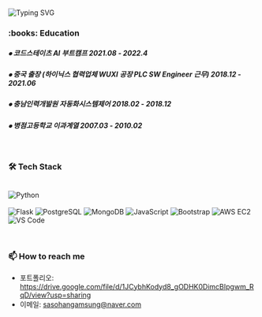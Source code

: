 <div>
<br>
 
![Typing SVG](https://readme-typing-svg.herokuapp.com?font=Indie+Flower&color=000000&size=30&center=true&lines=Sasohangamsung's+&nbsp;+Git+hub+˙ᵕ˙+&nbsp;)
</div>


<!-- 교육사항 시작 -->
<div>
  <h3><b> :books: Education </b></h3>
  <h5> ⦁ 코드스테이츠 AI 부트캠프 2021.08 - 2022.4 </h5>
  <h5> ⦁ 중국 출장 (하이닉스 협력업체 WUXI 공장 PLC SW Engineer 근무) 2018.12 - 2021.06 </h5>
  <h5> ⦁ 충남인력개발원 자동화시스템제어 2018.02 - 2018.12 </h5>
  <h5> ⦁ 병점고등학교 이과계열 2007.03 - 2010.02 </h5>
</div>
</br>  
<!-- 교육사항 끝 -->

<!-- 기술스택 시작 -->
<div align='left'><h3><b>🛠 Tech Stack </b></h3>
<br>
<img alt="Python" src ="https://img.shields.io/badge/Python-3776AB.svg?&style=flat-square&logo=Python&logoColor=white"/>
 </br>
<br>
<img alt="Flask" src ="https://img.shields.io/badge/Flask-000000.svg?&style=flat-square&logo=Flask&logoColor=white"/>
<img alt="PostgreSQL" src ="https://img.shields.io/badge/PostgreSQL-4169E1.svg?&style=flat-square&logo=PostgreSQL&logoColor=white"/>
<img alt="MongoDB" src ="https://img.shields.io/badge/MongoDB-47A248.svg?&style=flat-square&logo=MongoDB&logoColor=white"/>
<img alt="JavaScript" src ="https://img.shields.io/badge/JavaScript-F7DF1E.svg?&style=flat-square&logo=JavaScript&logoColor=white"/>
<img alt="Bootstrap" src ="https://img.shields.io/badge/Bootstrap-7952B3.svg?&style=flat-square&logo=Bootstrap&logoColor=white"/>
<img alt="AWS EC2" src ="https://img.shields.io/badge/AWS-232F3E.svg?&style=flat-square&logo=Amazon AWS&logoColor=white"/>
<img alt="VS Code" src ="https://img.shields.io/badge/Visual Studio-5C2D91.svg?&style=flat-square&logo=Visual Studio&logoColor=white"/>
</br>
</p>
</div>
<!-- https://simpleicons.org/?q=java --></br>
<!-- 기술블로그 끝 -->

<!-- 연락처 시작 -->
### 📫 How to reach me
- 포트폴리오: https://drive.google.com/file/d/1JCybhKodyd8_gODHK0DimcBIpgwm_RqD/view?usp=sharing
- 이메일: sasohangamsung@naver.com
<!-- 연락처 끝 -->
